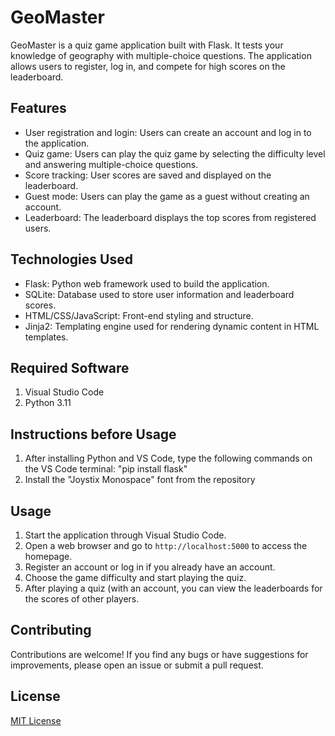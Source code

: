 # GeoMaster

GeoMaster is a quiz game application built with Flask. It tests your knowledge of geography with multiple-choice questions. The application allows users to register, log in, and compete for high scores on the leaderboard.

## Features

- User registration and login: Users can create an account and log in to the application.
- Quiz game: Users can play the quiz game by selecting the difficulty level and answering multiple-choice questions.
- Score tracking: User scores are saved and displayed on the leaderboard.
- Guest mode: Users can play the game as a guest without creating an account.
- Leaderboard: The leaderboard displays the top scores from registered users.

## Technologies Used

- Flask: Python web framework used to build the application.
- SQLite: Database used to store user information and leaderboard scores.
- HTML/CSS/JavaScript: Front-end styling and structure.
- Jinja2: Templating engine used for rendering dynamic content in HTML templates.

## Required Software

1. Visual Studio Code
2. Python 3.11

## Instructions before Usage
1. After installing Python and VS Code, type the following commands on the VS Code terminal:
"pip install flask"
2. Install the "Joystix Monospace" font from the repository

## Usage

1. Start the application through Visual Studio Code.
2. Open a web browser and go to `http://localhost:5000` to access the homepage.
3. Register an account or log in if you already have an account.
4. Choose the game difficulty and start playing the quiz.
5. After playing a quiz (with an account, you can view the leaderboards for the scores of other players.
## Contributing
Contributions are welcome! If you find any bugs or have suggestions for improvements, please open an issue or submit a pull request.
## License
[MIT License](LICENSE)




